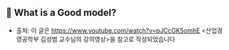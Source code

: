 ## 📌 What is a Good model?









* 출처:
이 글은 https://www.youtube.com/watch?v=pJCcGK5omhE <산업경영공학부 김성범 교수님의 강의영상>을 참고로 작성되었습니다

